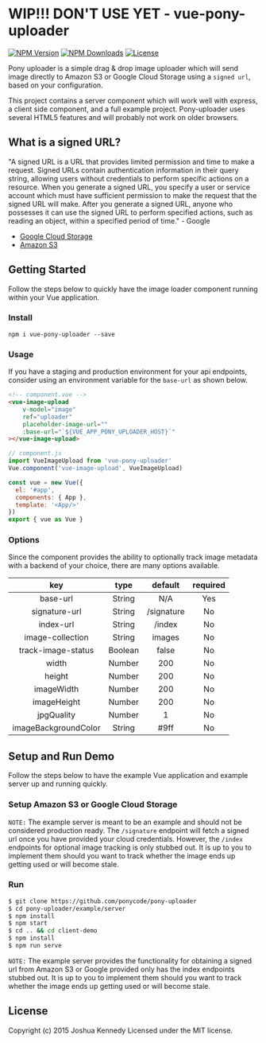 
# WIP!!! DON'T USE YET - vue-pony-uploader

<p align="left">
    <a href="https://www.npmjs.com/package/vue-pony-uploader"><img src="https://img.shields.io/npm/v/vue-pony-uploader.svg" alt="NPM Version"></a>
    <a href="https://www.npmjs.com/package/vue-pony-uploader"><img src="https://img.shields.io/npm/dm/vue-pony-uploader.svg" alt="NPM Downloads"></a>
    <a href="http://opensource.org/licenses/MIT"><img src="https://img.shields.io/badge/license-MIT-blue.svg" alt="License"></a>
</p>

Pony uploader is a simple drag & drop image uploader which will send image directly to Amazon S3 or Google Cloud Storage using a `signed url`, based on your configuration. 

This project contains a server component which will work well with express, a client side component, and a full example project. Pony-uploader uses several HTML5 features and will probably not work on older browsers.

## What is a signed URL?
"A signed URL is a URL that provides limited permission and time to make a request. Signed URLs contain authentication information in their query string, allowing users without credentials to perform specific actions on a resource. When you generate a signed URL, you specify a user or service account which must have sufficient permission to make the request that the signed URL will make. After you generate a signed URL, anyone who possesses it can use the signed URL to perform specified actions, such as reading an object, within a specified period of time." - Google

- <a href="https://cloud.google.com/storage/docs/access-control/signed-urls">Google Cloud Storage</a>
- <a href="https://docs.aws.amazon.com/AmazonCloudFront/latest/DeveloperGuide/private-content-signed-urls.html">Amazon S3</a>


## Getting Started
Follow the steps below to quickly have the image loader component running within your Vue application.

### Install
`npm i vue-pony-uploader --save`

### Usage
If you have a staging and production environment for your api endpoints, consider using an environment variable for the `base-url` as shown below.

```html
<!-- component.vue -->
<vue-image-upload
	v-model="image"
	ref="uploader"
	placeholder-image-url=""
	:base-url="`${VUE_APP_PONY_UPLOADER_HOST}`"
></vue-image-upload>
```

```js
// component.js
import VueImageUpload from 'vue-pony-uploader'
Vue.component('vue-image-upload', VueImageUpload)

const vue = new Vue({
  el: '#app',
  components: { App },
  template: '<App/>'
})
export { vue as Vue }
```

### Options
Since the component provides the ability to optionally track image metadata with a backend of your choice, there are many options available.

|          key         |   type  |    default   | required |
|:--------------------:|:-------:|:------------:|:--------:|
|       base-url       |  String |      N/A     |    Yes   |
|    signature-url     |  String |  /signature  |    No    |
|       index-url      |  String |    /index    |    No    |
|   image-collection   |  String |    images    |    No    |
|  track-image-status  | Boolean |     false    |    No    |
|         width        |  Number |      200     |    No    |
|        height        |  Number |      200     |    No    |
|      imageWidth      |  Number |      200     |    No    |
|      imageHeight     |  Number |      200     |    No    |
|      jpgQuality      |  Number |       1      |    No    |
| imageBackgroundColor |  String |     #9ff     |    No    |


## Setup and Run Demo
Follow the steps below to have the example Vue application and example server up and running quickly.

### Setup Amazon S3 or Google Cloud Storage
`NOTE:` The example server is meant to be an example and should not be considered production ready. The `/signature` endpoint will fetch a signed url once you have provided your cloud credentials. However, the `/index` endpoints for optional image tracking is only stubbed out. It is up to you to implement them should you want to track whether the image ends up getting used or will become stale.

### Run
```bash
$ git clone https://github.com/ponycode/pony-uploader
$ cd pony-uploader/example/server
$ npm install
$ npm start
$ cd .. && cd client-demo
$ npm install
$ npm run serve 
```

`NOTE:` The example server provides the functionality for obtaining a signed url from Amazon S3 or Google  provided only has the index endpoints stubbed out. It is up to you to implement them should you want to track whether the image ends up getting used or will become stale.



## License
Copyright (c) 2015 Joshua Kennedy
Licensed under the MIT license.
